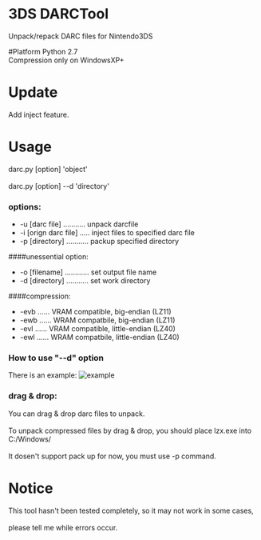 # 3DS DARCTool
Unpack/repack DARC files for Nintendo3DS

#Platform
Python 2.7</br>
Compression only on WindowsXP+

# Update
Add inject feature.

# Usage
darc.py [option] 'object'</br>  
darc.py [option] --d 'directory'
### options:
* -u [darc file] ........... unpack darcfile</br>
* -i [orign darc file] ..... inject files to specified darc file</br>
* -p [directory] ........... packup specified directory</br>

####unessential option:
* -o [filename] ............ set output file name</br>
* -d [directory] ........... set work directory</br>

####compression:
* -evb ...... VRAM compatible, big-endian (LZ11)</br>
* -ewb ...... WRAM compatbile, big-endian (LZ11)</br>
* -evl ...... VRAM compatible, little-endian (LZ40)</br>
* -ewl ...... WRAM compatbile, little-endian (LZ40)

### How to use "--d" option
There is an example:
![example](http://imglf1.ph.126.net/AmNtRyKlwlwB6SGC60Y-HA==/2198601043187989225.jpg)

### drag & drop:</br>
You can drag & drop darc files to unpack. </br>  
To unpack compressed files by drag & drop, you should place lzx.exe into C:/Windows/</br>  
It dosen't support pack up for now, you must use -p command.

# Notice
This tool hasn't been tested completely, so it may not work in some cases,</br>  
please tell me while errors occur.

